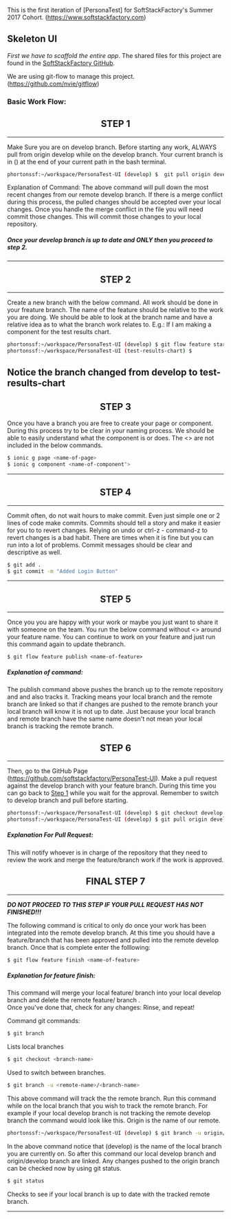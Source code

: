 This is the first iteration of [PersonaTest] for SoftStackFactory's Summer 2017 
Cohort. (https://www.softstackfactory.com)

## Skeleton UI

*First we have to scaffold the entire app*. The shared files for this project are found in the [SoftStackFactory GitHub](https://github.com/softstackfactory/PersonaTest-UI).

We are using git-flow to manage this project. (https://github.com/nvie/gitflow)

### Basic Work Flow:
<div align="center">
<h2>STEP 1</h2>
</div>

---
Make Sure you are on develop branch.
Before starting any work, ALWAYS pull from origin develop while on the develop 
branch. Your current branch is in () at the end of your current path in the bash
terminal.
```bash
phortonssf:~/workspace/PersonaTest-UI (develop) $  git pull origin develop
```
Explanation of Command:
The above command will pull down the most recent changes from our remote 
develop branch. If there is a merge conflict during this process, the pulled 
changes should be accepted over your local changes. Once you handle the merge
conflict in the file you will need commit those changes. This will commit those 
changes to your local repository. 

##### Once your develop branch is up to date and ONLY then you proceed to step 2.

---
<div align="center">
<h2>STEP 2</h2>
</div>

---                     
Create a new branch with the below command. All work should be done in your
freature branch.  The name of the feature should be relative to the work you are 
doing. We should be able to look at the branch name and have a relative idea as
to what the branch work relates to.
E.g.: If I am making a component for the test results chart.

```bash
phortonssf:~/workspace/PersonaTest-UI (develop) $ git flow feature start test-results-chart
phortonssf:~/workspace/PersonaTest-UI (test-results-chart) $
```
Notice the branch changed from develop to test-results-chart
---

<div align="center">
<h2>STEP 3</h2>
</div>

Once you have a branch you are free to create your page or component. 
During this process try to be clear in your naming process. We should be able 
to easily understand what the component is or does. The <> are not included in
the below commands.

```bash
$ ionic g page <name-of-page>
$ ionic g component <name-of-component">
```
---

<div align="center">
<h2>STEP 4</h2>
</div>

---
Commit often, do not wait hours to make commit. Even just simple one or 2 lines
of code make commits. Commits should tell a story and make it easier for you to 
to revert changes. Relying on undo or ctrl-z - command-z to revert changes is a 
bad habit. There are times when it is fine but you can run into a lot of 
problems.   Commit messages should be clear and descriptive as well.

```bash
$ git add .
$ git commit -m "Added Login Button"
```
---

<div align="center">
<h2>STEP 5</h2>
</div>

---
Once you you are happy with your work or maybe you just want to share it 
with someone on the team. You run the below command without <> around your 
feature name. You can continue to work on your feature and just run this 
command again to update thebranch.

```
$ git flow feature publish <name-of-feature>
```

##### Explanation of command:
The publish command above pushes the branch up to the remote repository and
and also tracks it. Tracking means your local branch and the remote branch are
linked so that if changes are pushed to the remote branch your local branch 
will know it is not up to date. Just because your local branch and remote branch
have the same name doesn't not mean your local branch is tracking the remote 
branch. 

<div align="center">
<h2>STEP 6</h2>
</div>

---
Then, go to the GitHub Page 
(https://github.com/softstackfactory/PersonaTest-UI). 
Make a pull request against the develop branch with your feature branch. 
During this time you can go back to [Step 1](https://github.com/SoftStackFactory/PersonaTest-UI/tree/feature/readme-layout#step-1) while you wait for the approval.
Remember to  switch to develop branch and pull before starting.
```bash
phortonssf:~/workspace/PersonaTest-UI (develop) $ git checkout develop
phortonssf:~/workspace/PersonaTest-UI (develop) $ git pull origin develop
```

##### Explanation For Pull Request:
This will notify whoever is in charge of the repository that they need to
review the work and merge the feature/branch work if the work is approved.  

             
<div align="center">
<h2>FINAL STEP 7</h2>
</div>

---
   **_DO NOT PROCEED TO THIS STEP IF YOUR PULL REQUEST HAS NOT FINISHED!!!_**

The following command is critical to only do once your work has been integrated
into the remote develop branch. At this time you should have a feature/branch that has
been approved and pulled into the remote develop branch. Once that is complete
enter the folllowing:
```bash
$ git flow feature finish <name-of-feature>
```
##### Explanation for feature finish:
This command will merge your local feature/<feature-name> branch into 
your local develop branch and delete the remote feature/<feature-name> branch
.     
Once you've done that, check for any changes:
Rinse, and repeat!


Command git commands:

```bash
$ git branch
```
Lists local branches

```bash 
$ git checkout <branch-name>
```
Used to switch between branches.
  
```bash
$ git branch -u <remote-name>/<branch-name>
```
This above command will track the the remote branch. Run this command while 
on the local branch that you wish to track the remote branch.
For example if your local develop branch is not tracking the remote develop
branch the command would look like this. Origin is the name of our remote.
```bash
phortonssf:~/workspace/PersonaTest-UI (develop) $ git branch -u origin/develop
```
In the above command notice that (develop) is the name of the local branch
you are currently on. So after this command our local develop branch and 
origin/develop branch are linked. Any changes pushed to the origin branch can
be checked now by using git status.

```bash
$ git status
```
Checks to see if your local branch is up to date with the tracked remote
branch.

---


